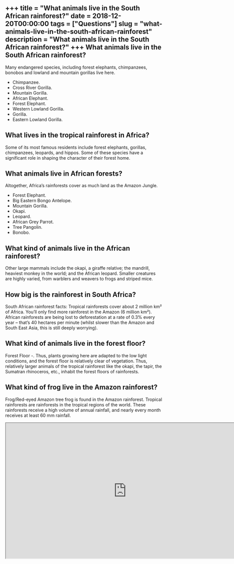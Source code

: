 +++
title = "What animals live in the South African rainforest?"
date = 2018-12-20T00:00:00
tags = ["Questions"]
slug = "what-animals-live-in-the-south-african-rainforest"
description = "What animals live in the South African rainforest?"
+++
What animals live in the South African rainforest?
--------------------------------------------------

Many endangered species, including forest elephants, chimpanzees, bonobos and lowland and mountain gorillas live here.

- Chimpanzee.
- Cross River Gorilla.
- Mountain Gorilla.
- African Elephant.
- Forest Elephant.
- Western Lowland Gorilla.
- Gorilla.
- Eastern Lowland Gorilla.

What lives in the tropical rainforest in Africa?
------------------------------------------------

Some of its most famous residents include forest elephants, gorillas, chimpanzees, leopards, and hippos. Some of these species have a significant role in shaping the character of their forest home.

What animals live in African forests?
-------------------------------------

Altogether, Africa’s rainforests cover as much land as the Amazon Jungle.

- Forest Elephant.
- Big Eastern Bongo Antelope.
- Mountain Gorilla.
- Okapi.
- Leopard.
- African Grey Parrot.
- Tree Pangolin.
- Bonobo.

What kind of animals live in the African rainforest?
----------------------------------------------------

Other large mammals include the okapi, a giraffe relative; the mandrill, heaviest monkey in the world; and the African leopard. Smaller creatures are highly varied, from warblers and weavers to frogs and striped mice.

How big is the rainforest in South Africa?
------------------------------------------

South African rainforest facts: Tropical rainforests cover about 2 million km² of Africa. You’ll only find more rainforest in the Amazon (6 million km²). African rainforests are being lost to deforestation at a rate of 0.3% every year – that’s 40 hectares per minute (whilst slower than the Amazon and South East Asia, this is still deeply worrying).

What kind of animals live in the forest floor?
----------------------------------------------

Forest Floor -. Thus, plants growing here are adapted to the low light conditions, and the forest floor is relatively clear of vegetation. Thus, relatively larger animals of the tropical rainforest like the okapi, the tapir, the Sumatran rhinoceros, etc., inhabit the forest floors of rainforests.

What kind of frog live in the Amazon rainforest?
------------------------------------------------

Frog/Red-eyed Amazon tree frog is found in the Amazon rainforest. Tropical rainforests are rainforests in the tropical regions of the world. These rainforests receive a high volume of annual rainfall, and nearly every month receives at least 60 mm rainfall.

<iframe allow="accelerometer; autoplay; clipboard-write; encrypted-media; gyroscope; picture-in-picture" allowfullscreen="" class="__youtube_prefs__  epyt-is-override  no-lazyload" data-no-lazy="1" data-origheight="433" data-origwidth="770" data-skipgform_ajax_framebjll="" height="433" id="_ytid_43842" loading="lazy" src="https://www.youtube.com/embed/ec36TqJoGFE?enablejsapi=1&autoplay=0&cc_load_policy=0&cc_lang_pref=&iv_load_policy=1&loop=0&modestbranding=0&rel=1&fs=1&playsinline=0&autohide=2&theme=dark&color=red&controls=1&" title="YouTube player" width="770"></iframe>